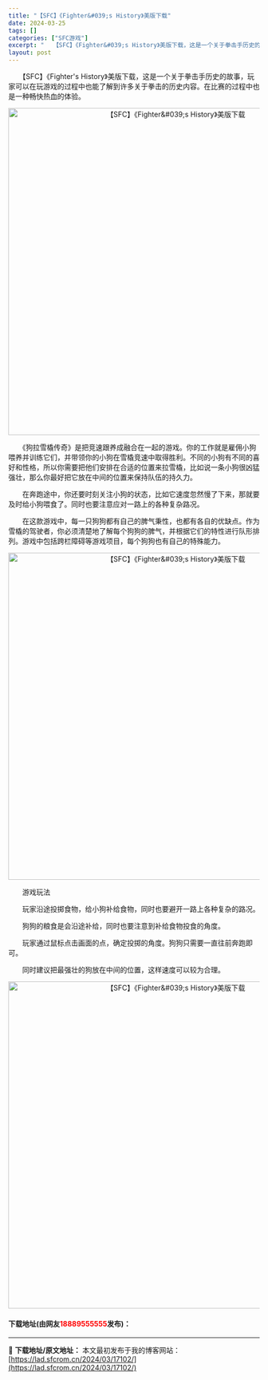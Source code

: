 ```yaml
---
title: "【SFC】《Fighter&#039;s History》美版下载"
date: 2024-03-25
tags: []
categories: ["SFC游戏"]
excerpt: "　　【SFC】《Fighter&#039;s History》美版下载，这是一个关于拳击手历史的故事，玩家可以在玩游戏的过程中也能了解到许多关于拳击的历史内容。在比赛的过程中也是一种畅快热血的体验。 　　《狗拉雪橇传奇》是把竞速跟养成融合在一起的游戏。你的工作就是雇佣小狗喂养并训练它们，并带领你的小狗&hellip;"
layout: post
---
```


 <p>　　【SFC】《Fighter&#39;s History》美版下载，这是一个关于拳击手历史的故事，玩家可以在玩游戏的过程中也能了解到许多关于拳击的历史内容。在比赛的过程中也是一种畅快热血的体验。</p> <p align="center"><img align="" border="0" src="https://lad.sfcrom.cn/wp-content/uploads/2024/03/20240324_6600b7c635da6.png" width="656" alt="【SFC】《Fighter&amp;#039;s History》美版下载" /></p> <p>　　《狗拉雪橇传奇》是把竞速跟养成融合在一起的游戏。你的工作就是雇佣小狗喂养并训练它们，并带领你的小狗在雪橇竞速中取得胜利。不同的小狗有不同的喜好和性格，所以你需要把他们安排在合适的位置来拉雪橇，比如说一条小狗很凶猛强壮，那么你最好把它放在中间的位置来保持队伍的持久力。</p> <p>　　在奔跑途中，你还要时刻关注小狗的状态，比如它速度忽然慢了下来，那就要及时给小狗喂食了。同时也要注意应对一路上的各种复杂路况。</p> <p>　　在这款游戏中，每一只狗狗都有自己的脾气秉性，也都有各自的优缺点。作为雪橇的驾驶者，你必须清楚地了解每个狗狗的脾气，并根据它们的特性进行队形排列。游戏中包括跨栏障碍等游戏项目，每个狗狗也有自己的特殊能力。</p> <p align="center"><img align="" border="0" src="https://lad.sfcrom.cn/wp-content/uploads/2024/03/20240324_6600b7c7c8ba9.png" width="656" alt="【SFC】《Fighter&amp;#039;s History》美版下载" /></p> <p>　　游戏玩法</p> <p>　　玩家沿途投掷食物，给小狗补给食物，同时也要避开一路上各种复杂的路况。</p> <p>　　狗狗的粮食是会沿途补给，同时也要注意到补给食物投食的角度。</p> <p>　　玩家通过鼠标点击画面的点，确定投掷的角度。狗狗只需要一直往前奔跑即可。</p> <p>　　同时建议把最强壮的狗放在中间的位置，这样速度可以较为合理。</p> <p align="center"><img align="" border="0" src="https://lad.sfcrom.cn/wp-content/uploads/2024/03/20240324_6600b7c912c66.png" width="656" alt="【SFC】《Fighter&amp;#039;s History》美版下载" /></p> <p><h4>下载地址(由网友<font color="red">18889555555</font>发布)：</h4></p> 

---
📖 **下载地址/原文地址：** 本文最初发布于我的博客网站：[https://lad.sfcrom.cn/2024/03/17102/](https://lad.sfcrom.cn/2024/03/17102/)
